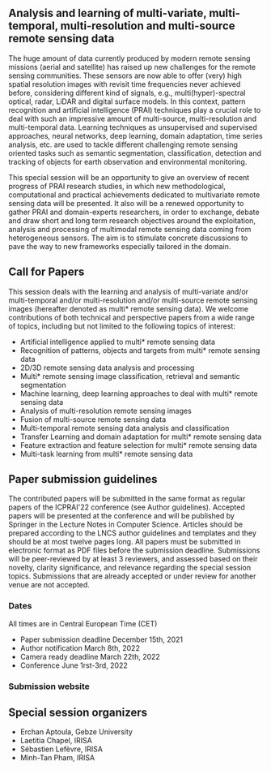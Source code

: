 
## Analysis and learning of multi-variate, multi-temporal, multi-resolution and multi-source remote sensing data

The huge amount of data currently produced by modern remote sensing missions (aerial and
satellite) has raised up new challenges for the remote sensing communities. These sensors are now
able to offer (very) high spatial resolution images with revisit time frequencies never achieved before,
considering different kind of signals, e.g., multi(hyper)-spectral optical, radar, LiDAR and digital surface
models. In this context, pattern recognition and artificial intelligence (PRAI) techniques play a crucial
role to deal with such an impressive amount of multi-source, multi-resolution and multi-temporal data.
Learning techniques as unsupervised and supervised approaches, neural networks, deep learning,
domain adaptation, time series analysis, etc. are used to tackle different challenging remote sensing
oriented tasks such as semantic segmentation, classification, detection and tracking of objects for earth
observation and environmental monitoring.

This special session will be an opportunity to give an overview of recent progress of PRAI
research studies, in which new methodological, computational and practical achievements dedicated
to multivariate remote sensing data will be presented. It also will be a renewed opportunity to gather
PRAI and domain-experts researchers, in order to exchange, debate and draw short and long term
research objectives around the exploitation, analysis and processing of multimodal remote sensing
data coming from heterogeneous sensors. The aim is to stimulate concrete discussions to pave the way
to new frameworks especially tailored in the domain.

## Call for Papers

This session deals with the learning and analysis of multi-variate and/or multi-temporal
and/or multi-resolution and/or multi-source remote sensing images (hereafter denoted as multi*
remote sensing data). We welcome contributions of both technical and perspective papers from a wide range of topics, including but not limited to the following topics of interest: 
- Artificial intelligence applied to multi* remote sensing data
- Recognition of patterns, objects and targets from multi* remote sensing data
- 2D/3D remote sensing data analysis and processing
- Multi* remote sensing image classification, retrieval and semantic segmentation
- Machine learning, deep learning approaches to deal with multi* remote sensing data
- Analysis of multi-resolution remote sensing images
- Fusion of multi-source remote sensing data
- Multi-temporal remote sensing data analysis and classification
- Transfer Learning and domain adaptation for multi* remote sensing data
- Feature extraction and feature selection for multi* remote sensing data
- Multi-task learning from multi* remote sensing data

## Paper submission guidelines

The contributed papers will be submitted in the same format as regular papers of the ICPRAI'22 conference (see Author guidelines).  Accepted papers will be presented at the conference and will be published by Springer in the Lecture Notes in Computer Science.
Articles should be prepared according to the LNCS author guidelines and templates and they should be at most twelve pages long. All papers must be submitted in electronic format as PDF files before the submission deadline.
Submissions will be peer-reviewed by at least 3 reviewers, and assessed based on their novelty, clarity significance, and relevance regarding the special session topics. Submissions that are already accepted or under review for another venue are not accepted. 

### Dates
All times are in Central European Time (CET)
- Paper submission deadline 	December 15th, 2021
- Author notification 	March 8th, 2022
- Camera ready deadline 	March 22th, 2022
- Conference  June 1rst-3rd, 2022

### Submission website


## Special session organizers
- Erchan Aptoula, Gebze University
- Laetitia Chapel, IRISA
- Sébastien Lefèvre, IRISA
- Minh-Tan Pham, IRISA
 

